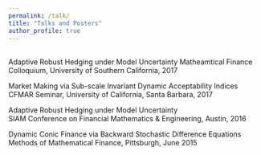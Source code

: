 ```yaml
---
permalink: /talk/
title: "Talks and Posters"
author_profile: true
---
```

<br>
Adaptive Robust Hedging under Model Uncertainty  
Matheamtical Finance Colloquium, University of Southern California, 2017

Market Making via Sub-scale Invariant Dynamic Acceptability Indices  
CFMAR Seminar, University of California, Santa Barbara, 2017

Adaptive Robust Hedging under Model Uncertainty  
SIAM Conference on Financial Mathematics & Engineering, Austin, 2016

Dynamic Conic Finance via Backward Stochastic Difference Equations  
Methods of Mathematical Finance, Pittsburgh, June 2015
